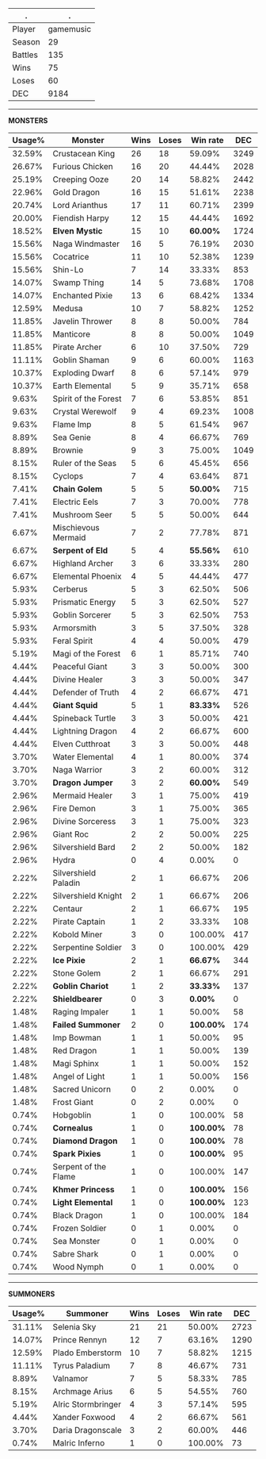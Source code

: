 .|.
|-|-
Player|gamemusic
Season|29
Battles|135
Wins|75
Loses|60
DEC|9184

---
**MONSTERS**

Usage%|Monster|Wins|Loses|Win rate|DEC|
-|-|-|-|-|-|
32.59%|Crustacean King|26|18|59.09%|3249|
26.67%|Furious Chicken|16|20|44.44%|2028|
25.19%|Creeping Ooze|20|14|58.82%|2442|
22.96%|Gold Dragon|16|15|51.61%|2238|
20.74%|Lord Arianthus|17|11|60.71%|2399|
20.00%|Fiendish Harpy|12|15|44.44%|1692|
18.52%|**Elven Mystic**|15|10|**60.00%**|1724|
15.56%|Naga Windmaster|16|5|76.19%|2030|
15.56%|Cocatrice|11|10|52.38%|1239|
15.56%|Shin-Lo|7|14|33.33%|853|
14.07%|Swamp Thing|14|5|73.68%|1708|
14.07%|Enchanted Pixie|13|6|68.42%|1334|
12.59%|Medusa|10|7|58.82%|1252|
11.85%|Javelin Thrower|8|8|50.00%|784|
11.85%|Manticore|8|8|50.00%|1049|
11.85%|Pirate Archer|6|10|37.50%|729|
11.11%|Goblin Shaman|9|6|60.00%|1163|
10.37%|Exploding Dwarf|8|6|57.14%|979|
10.37%|Earth Elemental|5|9|35.71%|658|
9.63%|Spirit of the Forest|7|6|53.85%|851|
9.63%|Crystal Werewolf|9|4|69.23%|1008|
9.63%|Flame Imp|8|5|61.54%|967|
8.89%|Sea Genie|8|4|66.67%|769|
8.89%|Brownie|9|3|75.00%|1049|
8.15%|Ruler of the Seas|5|6|45.45%|656|
8.15%|Cyclops|7|4|63.64%|871|
7.41%|**Chain Golem**|5|5|**50.00%**|715|
7.41%|Electric Eels|7|3|70.00%|778|
7.41%|Mushroom Seer|5|5|50.00%|644|
6.67%|Mischievous Mermaid|7|2|77.78%|871|
6.67%|**Serpent of Eld**|5|4|**55.56%**|610|
6.67%|Highland Archer|3|6|33.33%|280|
6.67%|Elemental Phoenix|4|5|44.44%|477|
5.93%|Cerberus|5|3|62.50%|506|
5.93%|Prismatic Energy|5|3|62.50%|527|
5.93%|Goblin Sorcerer|5|3|62.50%|753|
5.93%|Armorsmith|3|5|37.50%|328|
5.93%|Feral Spirit|4|4|50.00%|479|
5.19%|Magi of the Forest|6|1|85.71%|740|
4.44%|Peaceful Giant|3|3|50.00%|300|
4.44%|Divine Healer|3|3|50.00%|347|
4.44%|Defender of Truth|4|2|66.67%|471|
4.44%|**Giant Squid**|5|1|**83.33%**|526|
4.44%|Spineback Turtle|3|3|50.00%|421|
4.44%|Lightning Dragon|4|2|66.67%|600|
4.44%|Elven Cutthroat|3|3|50.00%|448|
3.70%|Water Elemental|4|1|80.00%|374|
3.70%|Naga Warrior|3|2|60.00%|312|
3.70%|**Dragon Jumper**|3|2|**60.00%**|549|
2.96%|Mermaid Healer|3|1|75.00%|419|
2.96%|Fire Demon|3|1|75.00%|365|
2.96%|Divine Sorceress|3|1|75.00%|323|
2.96%|Giant Roc|2|2|50.00%|225|
2.96%|Silvershield Bard|2|2|50.00%|182|
2.96%|Hydra|0|4|0.00%|0|
2.22%|Silvershield Paladin|2|1|66.67%|206|
2.22%|Silvershield Knight|2|1|66.67%|206|
2.22%|Centaur|2|1|66.67%|195|
2.22%|Pirate Captain|1|2|33.33%|108|
2.22%|Kobold Miner|3|0|100.00%|417|
2.22%|Serpentine Soldier|3|0|100.00%|429|
2.22%|**Ice Pixie**|2|1|**66.67%**|344|
2.22%|Stone Golem|2|1|66.67%|291|
2.22%|**Goblin Chariot**|1|2|**33.33%**|137|
2.22%|**Shieldbearer**|0|3|**0.00%**|0|
1.48%|Raging Impaler|1|1|50.00%|58|
1.48%|**Failed Summoner**|2|0|**100.00%**|174|
1.48%|Imp Bowman|1|1|50.00%|95|
1.48%|Red Dragon|1|1|50.00%|139|
1.48%|Magi Sphinx|1|1|50.00%|152|
1.48%|Angel of Light|1|1|50.00%|156|
1.48%|Sacred Unicorn|0|2|0.00%|0|
1.48%|Frost Giant|0|2|0.00%|0|
0.74%|Hobgoblin|1|0|100.00%|58|
0.74%|**Cornealus**|1|0|**100.00%**|78|
0.74%|**Diamond Dragon**|1|0|**100.00%**|78|
0.74%|**Spark Pixies**|1|0|**100.00%**|95|
0.74%|Serpent of the Flame|1|0|100.00%|147|
0.74%|**Khmer Princess**|1|0|**100.00%**|156|
0.74%|**Light Elemental**|1|0|**100.00%**|123|
0.74%|Black Dragon|1|0|100.00%|184|
0.74%|Frozen Soldier|0|1|0.00%|0|
0.74%|Sea Monster|0|1|0.00%|0|
0.74%|Sabre Shark|0|1|0.00%|0|
0.74%|Wood Nymph|0|1|0.00%|0|

---
**SUMMONERS**

Usage%|Summoner|Wins|Loses|Win rate|DEC|
-|-|-|-|-|-|
31.11%|Selenia Sky|21|21|50.00%|2723|
14.07%|Prince Rennyn|12|7|63.16%|1290|
12.59%|Plado Emberstorm|10|7|58.82%|1215|
11.11%|Tyrus Paladium|7|8|46.67%|731|
8.89%|Valnamor|7|5|58.33%|785|
8.15%|Archmage Arius|6|5|54.55%|760|
5.19%|Alric Stormbringer|4|3|57.14%|595|
4.44%|Xander Foxwood|4|2|66.67%|561|
3.70%|Daria Dragonscale|3|2|60.00%|446|
0.74%|Malric Inferno|1|0|100.00%|73|
